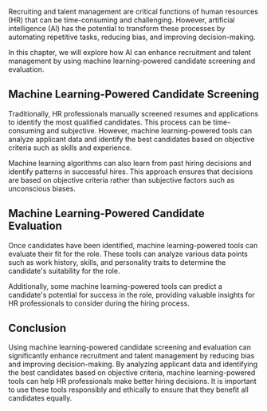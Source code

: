 
Recruiting and talent management are critical functions of human resources (HR) that can be time-consuming and challenging. However, artificial intelligence (AI) has the potential to transform these processes by automating repetitive tasks, reducing bias, and improving decision-making.

In this chapter, we will explore how AI can enhance recruitment and talent management by using machine learning-powered candidate screening and evaluation.

Machine Learning-Powered Candidate Screening
--------------------------------------------

Traditionally, HR professionals manually screened resumes and applications to identify the most qualified candidates. This process can be time-consuming and subjective. However, machine learning-powered tools can analyze applicant data and identify the best candidates based on objective criteria such as skills and experience.

Machine learning algorithms can also learn from past hiring decisions and identify patterns in successful hires. This approach ensures that decisions are based on objective criteria rather than subjective factors such as unconscious biases.

Machine Learning-Powered Candidate Evaluation
---------------------------------------------

Once candidates have been identified, machine learning-powered tools can evaluate their fit for the role. These tools can analyze various data points such as work history, skills, and personality traits to determine the candidate's suitability for the role.

Additionally, some machine learning-powered tools can predict a candidate's potential for success in the role, providing valuable insights for HR professionals to consider during the hiring process.

Conclusion
----------

Using machine learning-powered candidate screening and evaluation can significantly enhance recruitment and talent management by reducing bias and improving decision-making. By analyzing applicant data and identifying the best candidates based on objective criteria, machine learning-powered tools can help HR professionals make better hiring decisions. It is important to use these tools responsibly and ethically to ensure that they benefit all candidates equally.
